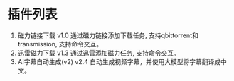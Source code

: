 # 插件列表
1. 磁力链接下载 v1.0   通过磁力链接添加下载任务, 支持qbittorrent和transmission, 支持命令交互。
2. 迅雷磁力下载 v1.3   通过迅雷添加磁力任务, 支持命令交互。
3. AI字幕自动生成(v2) v2.4   自动生成视频字幕，并使用大模型将字幕翻译成中文。

